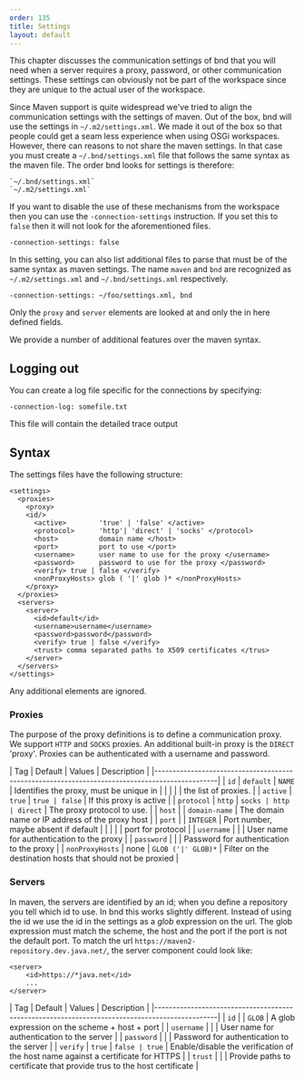 ```yaml
---
order: 135
title: Settings
layout: default
---
```


This chapter discusses the communication settings of bnd that you will need when a server requires a proxy, password, or other communication settings. These settings can obviously not be part of the workspace since they are unique to the actual user of the workspace.

Since Maven support is quite widespread we've tried to align the communication settings with the settings of maven. Out of the box, bnd will use the settings in `~/.m2/settings.xml`. We made it out of the box so that people could get a seam less experience when using OSGi workspaces. However, there can reasons to not share the maven settings. In that case you must create a `~/.bnd/settings.xml` file that follows the same syntax as the maven file. The order bnd looks for settings is therefore:

	`~/.bnd/settings.xml`
	`~/.m2/settings.xml`

If you want to disable the use of these mechanisms from the workspace then you can use the `-connection-settings` instruction. If you set this to `false` then it will not look for the aforementioned files. 

	-connection-settings: false

In this setting, you can also list additional files to parse that must be of the same syntax as maven settings. The name `maven` and `bnd` are recognized as `~/.m2/settings.xml` and `~/.bnd/settings.xml` respectively.

	-connection-settings: ~/foo/settings.xml, bnd

Only the `proxy` and `server` elements are looked at and only the in here defined fields.

We provide a number of additional features over the maven syntax.

## Logging out

You can create a log file specific for the connections by specifying:

	-connection-log: somefile.txt

This file will contain the detailed trace output

## Syntax

The settings files have the following structure:

	<settings>
	  <proxies>
	    <proxy>
	    <id/>
	      <active>        'true' | 'false' </active>
	      <protocol>      'http'| 'direct' | 'socks' </protocol>
	      <host>          domain name </host>
	      <port>          port to use </port>
	      <username>      user name to use for the proxy </username>
	      <password>      password to use for the proxy </password>
	      <verify> true | false </verify>
	      <nonProxyHosts> glob ( '|' glob )* </nonProxyHosts> 
	    </proxy>
	  </proxies>
	  <servers>
	    <server>
	      <id>default</id>
		  <username>username</username>
	      <password>password</password>
		  <verify> true | false </verify>
		  <trust> comma separated paths to X509 certificates </trus>
	    </server>
	  </servers>
	</settings> 

Any additional elements are ignored.

### Proxies

The purpose of the proxy definitions is to define a communication proxy. We support `HTTP` and `SOCKS` proxies. An additional built-in proxy is the `DIRECT` 'proxy'. Proxies can be authenticated with a username and password.


| Tag               | Default      | Values         | Description                               |
|-----------------------------------------------------------------------------------------------|
| `id`              | `default`    | `NAME`         | Identifies the proxy, must be unique in   |
|                   |              |                | the list of proxies.                      |
| `active`          | `true`       | `true | false` | If this proxy is active                   |
| `protocol`        | `http`       | `socks | http  | direct` | The proxy protocol to use.      |
| `host`            |              | `domain-name`  | The domain name or IP address of the proxy host |
| `port`            |              | `INTEGER`      | Port number, maybe absent if default      |
|                   |              |                | port for protocol                         |
| `username`        |              |                | User name for authentication to the proxy |
| `password`        |              |                | Password for authentication to the proxy  |
| `nonProxyHosts`   | none         | `GLOB ('|' GLOB)*` | Filter on the destination hosts that should not be proxied                     |

### Servers

In maven, the servers are identified by an id; when you define a repository you tell which id to use. In bnd this works slightly different. Instead of using the id we use the id in the settings as a _glob_ expression on the url. The glob expression must match the scheme, the host and the port if the port is not the default port. To match the url `https://maven2-repository.dev.java.net/`, the server component could look like:

	<server>
		<id>https://*java.net</id>
		...
	</server>

| Tag               | Default      | Values         | Description                               |
|-----------------------------------------------------------------------------------------------|
| `id`              |              | `GLOB`         | A glob expression on the scheme + host + port   |
| `username`        |              |                | User name for authentication to the server |
| `password`        |              |                | Password for authentication to the server  |
| `verify`          |  `true`      | `false | true` | Enable/disable the verification of the host name against a certificate for HTTPS |
| `trust`           |              |                | Provide paths to certificate that provide trus to the host certificate |

	
